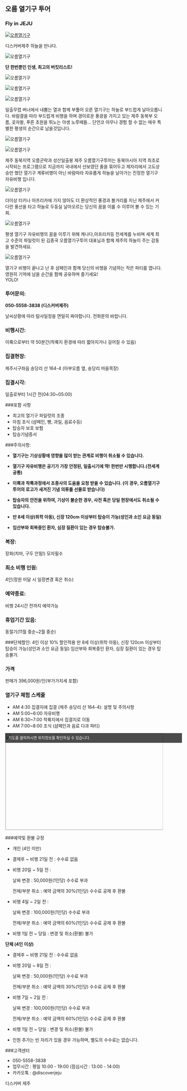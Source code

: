 ## 오름 열기구 투어
### Fly in JEJU

[![오름열기구](http://img.youtube.com/vi/oihNJS6JGOE/0.jpg)](https://www.youtube.com/watch?v=oihNJS6JGOE)




디스커버제주 하늘을 만나다.

![오름열기구](https://s5.postimg.org/8z9sjg307/image.jpg#center)






**단 한번뿐인 인생, 최고의 버킷리스트!** 

![오름열기구](https://s5.postimg.org/ybjufmo1j/SG103041.jpg#center)

![오름열기구](https://s5.postimg.org/55gcaalo7/image.jpg#center)

![오름열기구](https://s5.postimg.org/9d6j5axpz/P20170503_064328145_DE61388_C-8_C14-4_DA2-9_D4_A-88_A4.jpg#center)

일출무렵  버너에서 내뿜는 열과 함께 부풀어 오른 열기구는 하늘로 부드럽게 날아오릅니다.
바람결을 따라 부드럽게 비행을 하며 경이로운 풍광을 가지고 있는 제주 동북부 오름, 곶자왈, 푸른 초원을 뛰노는 야생 노루떼들...
단언코 아무나 경험 할 수 없는 매우 특별한 평생의 순간으로 남을것입니다. 

![오름열기구](https://s5.postimg.org/iosl29a9j/SG102816.jpg#center)

![오름열기구](https://s5.postimg.org/lsynlb1o7/IMG_1000.jpg#center)

제주 동북지역 오름군락과 성산일출봉
제주 오름열기구투어는 동북아시아 지역 최초로 시작되는 프로그램으로 
지금까지 국내에서 선보였던 줄을 묶어두고 제자리에서 고도상승만 했던 열기구 계류비행이 아닌 
바람따라 자유롭게 하늘을 날아가는 진정한 열기구 자유비행 입니다. 

![오름열기구](https://s5.postimg.org/4d4hjm2pj/CHK_8400.jpg#center)

더이상 터키나 아프리카에 가지 않아도 더 환상적인 풍경과 볼거리를 지닌 제주에서
커다란 풍선을 타고 하늘로 두둥실 날아오르는 당신의 꿈을 이룰 수 이루어 볼 수 있는 기회. 

![오름열기구](https://s5.postimg.org/96su27ol3/image.jpg#center)

평생 열기구 자유비행의 꿈을 이루기 위해 캐나다,아프리카등 전세계를 누비며 세계 최고 수준의 파일럿이 된
김종국 오름열기구투어 대표님과 함께 제주의 하늘이 주는 감동을 발견하세요. 

![오름열기구](https://s5.postimg.org/74wy1pfzr/image.jpg#center)

열기구 비행이 끝나고 난 후 샴페인과 함께 당신의 비행을 기념하는 작은 파티를 엽니다. 
영원히 기억에 남을 순간을 함께 공유하며 즐기세요!  
YOLO! 
   
### 투어문의: 
**050-5558-3838 (디스커버제주)**

날씨상황에 따라 탐사일정을 면밀히 짜야합니다. 전화문의 바랍니다.


### 비행시간: 
이륙으로부터 약 50분간(착륙지 환경에 따라 짧아지거나 길어질 수 있음)

### 집결현장: 
제주시구좌읍 송당리 산 164-4 (아부오름 옆, 송당리 마을목장)

### 집결시각: 
일출로부터 1시간 전(04:30~05:00)

###포함 사항
- 최고의 열기구 파일럿의 조종
- 아침 조식 (샴페인, 빵, 과일, 음료수등)
- 탑승자 보호 보험
- 탑승기념증서

###주의사항:

- **열기구는 기상상황에 영향을 많이 받는 관계로 비행이 취소될 수 있습니다.**

- **열기구 자유비행은 공기가 가장 안정된, 일출시기에 딱! 한번만 시행합니다.(전세계 공통)**

- **이륙과 착륙과정에서 조종사의 도움을 요청 받을 수 있습니다.
 (이 경우, 오름열기구투어의 로고가 새겨진 기념 의류를 선물로 받습니다)**
 
- **탑승자의 안전을 위하여, 기상이 불순한 경우, 사전 혹은 당일 현장에서도 취소될 수 있습니다.**

- **만 8세 이상(취학 아동), 신장 120cm 이상부터 탑승이 가능(성인과 소인 요금 동일)**

- **임산부와 회복중인 환자, 심장 질환이 있는 경우 탑승불가.**

### 복장: 
장화(치마, 구두 안됨!) 모자필수

### 최소 비행 인원: 
4인(정원 미달 시 일정변경 혹은 취소)

### 예약종료: 
비행 24시간 전까지 예약가능

### 휴업기간 있음: 
동절기(11월 중순~2월 중순)
 
###단체할인: 
4인 이상 10% 할인적용
만 8세 이상(취학 아동), 신장 120cm 이상부터 탑승이 가능(성인과 소인 요금 동일)
임산부와 회복중인 환자, 심장 질환이 있는 경우 탑승불가.
 
 
### 가격
판매가 396,000원/인(부가가치세 포함)


### 열기구 체험 스케줄

* AM 4:30 집결지에 집결 (제주 송당리 산 164-4): 설명 및 주의사항 
* AM 5:00~6:00 자유비행 
* AM 6:30~7:00 착륙지에서 집결지로 이동 
* AM 7:00~8:00 조식 (샴페인과 음료 다과 파티) 






<a href="http://map.daum.net/?urlX=447678&urlY=-13930&urlLevel=7&map_type=TYPE_MAP&map_hybrid=false&SHOWMARK=true" target="_blank"><span style="background:#000;position:absolute;width:557px;opacity:.7;filter:alpha(opacity=70);color:#fff;overflow:hidden;font:12px/1.5 Dotum, '돋움', sans-serif;text-decoration:none;padding:7px 0px 0px 10px; height: 24px;">지도를 클릭하시면 위치정보를 확인하실 수 있습니다.</span><img width="565" height="308" src="http://map2.daum.net/map/mapservice?MX=447678&MY=-13930&SCALE=40&IW=565&IH=308&COORDSTM=WCONGNAMUL" style="border:1px solid #ccc"></a>


###예약및 환불 규정

* 개인 (4인 미만)

* 결제후 ~ 비행 21일 전 : 수수료 없음
* 비행 20일 ~ 5일 전 :

   날짜 변경 : 50,000원(1인당) 수수료 부과

   전체/부분 취소 : 예약 금액의 30%(1인당) 수수료 공제 후 환불

* 비행 4일 ~ 2일 전 :

   날짜 변경 : 100,000원(1인당) 수수료 부과
   
   전체/부분 취소 : 예약 금액의 60%(1인당) 수수료 공제 후 환불
   
* 비행 1일 전 ~ 당일 : 변경 및 취소(환불) 불가

**단체 (4인 이상)**

* 결제후 ~ 비행 21일 전 : 수수료 없음
* 비행 20일 ~ 8일 전 :

   날짜 변경 : 50,000원(1인당) 수수료 부과
   
   전체/부분 취소 : 예약 금액의 30%(1인당) 수수료 공제 후 환불
   
* 비행 7일 ~ 2일 전 :

   날짜 변경 : 100,000원(1인당) 수수료 부과
   
   전체/부분 취소 : 예약 금액의 60%(1인당) 수수료 공제 후 환불
   
* 비행 1일 전 ~ 당일 : 변경 및 취소(환불) 불가

* 인원 추가는 빈 자리가 있을 경우 가능하며, 별도의 수수료는 없습니다.





###고객센터
- 050-5558-3838 
- 업무시간 : 평일 10:00 - 19:00 (점심시간 : 13:00 - 14:00)
- 카카오톡 : @discoverjeju 

디스커버 제주
